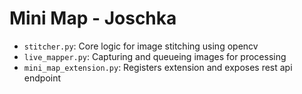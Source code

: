 # Mini Map - Joschka

- `stitcher.py`: Core logic for image stitching using opencv
- `live_mapper.py`: Capturing and queueing images for processing
- `mini_map_extension.py`: Registers extension and exposes rest api endpoint